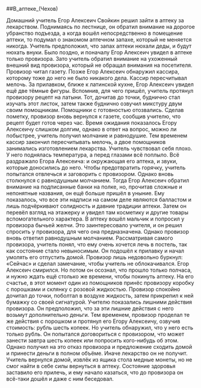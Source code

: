 ##В_аптеке_(Чехов)

Домашний учитель Егор Алексеич Свойкин решил зайти в аптеку за лекарством.
Поднимаясь по лестнице, он обратил внимание на дорогое убранство подъезда, а когда вошёл непосредственно в помещение аптеки, то подумал о знакомом аптечном запахе, который не меняется никогда. Учитель предположил, что запах аптеки нюхали деды, и будут нюхать внуки.
Было поздно, и поначалу Егор Алексеич увидел в аптеке только провизора.
Зато учитель обратил внимание на ухоженный внешний вид провизора, который не обращал внимания на посетителя. Провизор читал газету. Позже Егор Алексеич обнаружил кассира, которому тоже до него не было никакого дела. Кассир пересчитывал мелочь. За прилавком, ближе к латинской кухне, Егор Алексеич увидел ещё две тёмные фигуры.
Вспомнив, для чего пришёл, учитель протянул провизору рецепт на латыни. Тот, дочитав до точки, буднично стал изучать этот листок, затем также буднично озвучил микстуру двум своим помощникам. Помощники с готовностью отозвались. Сделав пометку, провизор вновь вернулся к газете, сообщив учителю, что рецепт будет готов через час.
Время ожидания показалось Егору Алексеичу слишком долгим, однако в ответ на вопрос, можно ли побыстрее, учитель получил молчание и равнодушие. Тем временем кассир закончил пересчитывать мелочь, а двое помощников занимались изготовлением лекарства.
Учитель чувствовал себя плохо. У него поднялась температура, а перед глазами всё поплыло.
Всё раздражало Егора Алексеича: и окружающая его аптека, и звуки, которые доносились до него. Чтобы предотвратить горячку, учитель попытался отвлечься и заговорить с провизором. Однако вновь столкнулся с равнодушным молчанием. Тогда Егор Алексеич обратил внимание на подписанные банки на полке, но, прочитав сложные и непонятные названия, он ещё больше пришёл в уныние. Ему показалось, что все эти надписи на самом деле являются балластом и лишь подчёркивают солидность и давние традиции аптеки. Затем он перевёл взгляд на этажерку и увидел там косметику и другие товары вспомогательного характера.
В аптеку вошёл мальчик и попросил у провизора бычьей желчи. Это заинтересовало учителя, и он решил спросить у провизора, для чего она предназначена. Однако провизор вновь ответил равнодушным молчанием. Рассматривая самого провизора, учитель понял, что ему очень хочется лечь в постель, так как состояние стало невыносимым. Он подошёл к прилавку и начал умолять его отпустить домой. Провизор лишь недовольно буркнул: «Сейчас» и сделал замечание, чтобы учитель не облокачивался.
Егор Алексеич смирился. Но потом он осознал, что прошло только полчаса, и нужно ждать ещё столько же времени, чтобы покинуть аптеку. На его счастье, в этот момент один из помощников принёс провизору коробку с порошками и склянку с розовой жидкостью. Провизор спокойно дочитал до точки, поболтал в воздухе жидкость, затем прикрепил к ней бумажку со своей сигнатурой.
Учителю показались лишними действия провизора. Он предположил, что за эти лишние действия с него возьмут дополнительно деньги. Тем временем, провизор проделал те же действия с порошком и протянул его Егору Алексеичу, озвучив стоимость: рубль шесть копеек. Но учитель обнаружил, что у него есть только рубль. Он попытался договориться с провизором, что может занести завтра шесть копеек или попросить кого-нибудь об этом. Однако получил на это отказ провизора и предложение сходить домой и принести деньги в полном объёме. Иначе лекарство он не получит.
Учитель вернулся домой, извлёк из ящика стола медные монеты, но не смог найти в себе силы вернуться в аптеку. Состояние здоровья заставило его прилечь, и ему начало казаться, что до провизора он всё-таки дошёл и даже с ним беседовал.

